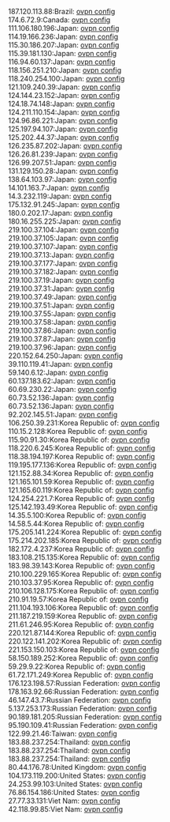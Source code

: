 187.120.113.88:Brazil: [ovpn config](vpn/187_120_113_88.ovpn)  
174.6.72.9:Canada: [ovpn config](vpn/174_6_72_9.ovpn)  
111.106.180.196:Japan: [ovpn config](vpn/111_106_180_196.ovpn)  
114.19.166.236:Japan: [ovpn config](vpn/114_19_166_236.ovpn)  
115.30.186.207:Japan: [ovpn config](vpn/115_30_186_207.ovpn)  
115.39.181.130:Japan: [ovpn config](vpn/115_39_181_130.ovpn)  
116.94.60.137:Japan: [ovpn config](vpn/116_94_60_137.ovpn)  
118.156.251.210:Japan: [ovpn config](vpn/118_156_251_210.ovpn)  
118.240.254.100:Japan: [ovpn config](vpn/118_240_254_100.ovpn)  
121.109.240.39:Japan: [ovpn config](vpn/121_109_240_39.ovpn)  
124.144.23.152:Japan: [ovpn config](vpn/124_144_23_152.ovpn)  
124.18.74.148:Japan: [ovpn config](vpn/124_18_74_148.ovpn)  
124.211.110.154:Japan: [ovpn config](vpn/124_211_110_154.ovpn)  
124.96.86.221:Japan: [ovpn config](vpn/124_96_86_221.ovpn)  
125.197.94.107:Japan: [ovpn config](vpn/125_197_94_107.ovpn)  
125.202.44.37:Japan: [ovpn config](vpn/125_202_44_37.ovpn)  
126.235.87.202:Japan: [ovpn config](vpn/126_235_87_202.ovpn)  
126.26.81.239:Japan: [ovpn config](vpn/126_26_81_239.ovpn)  
126.99.207.51:Japan: [ovpn config](vpn/126_99_207_51.ovpn)  
131.129.150.28:Japan: [ovpn config](vpn/131_129_150_28.ovpn)  
138.64.103.97:Japan: [ovpn config](vpn/138_64_103_97.ovpn)  
14.101.163.7:Japan: [ovpn config](vpn/14_101_163_7.ovpn)  
14.3.232.119:Japan: [ovpn config](vpn/14_3_232_119.ovpn)  
175.132.91.245:Japan: [ovpn config](vpn/175_132_91_245.ovpn)  
180.0.202.17:Japan: [ovpn config](vpn/180_0_202_17.ovpn)  
180.16.255.225:Japan: [ovpn config](vpn/180_16_255_225.ovpn)  
219.100.37.104:Japan: [ovpn config](vpn/219_100_37_104.ovpn)  
219.100.37.105:Japan: [ovpn config](vpn/219_100_37_105.ovpn)  
219.100.37.107:Japan: [ovpn config](vpn/219_100_37_107.ovpn)  
219.100.37.13:Japan: [ovpn config](vpn/219_100_37_13.ovpn)  
219.100.37.177:Japan: [ovpn config](vpn/219_100_37_177.ovpn)  
219.100.37.182:Japan: [ovpn config](vpn/219_100_37_182.ovpn)  
219.100.37.19:Japan: [ovpn config](vpn/219_100_37_19.ovpn)  
219.100.37.31:Japan: [ovpn config](vpn/219_100_37_31.ovpn)  
219.100.37.49:Japan: [ovpn config](vpn/219_100_37_49.ovpn)  
219.100.37.51:Japan: [ovpn config](vpn/219_100_37_51.ovpn)  
219.100.37.55:Japan: [ovpn config](vpn/219_100_37_55.ovpn)  
219.100.37.58:Japan: [ovpn config](vpn/219_100_37_58.ovpn)  
219.100.37.86:Japan: [ovpn config](vpn/219_100_37_86.ovpn)  
219.100.37.87:Japan: [ovpn config](vpn/219_100_37_87.ovpn)  
219.100.37.96:Japan: [ovpn config](vpn/219_100_37_96.ovpn)  
220.152.64.250:Japan: [ovpn config](vpn/220_152_64_250.ovpn)  
39.110.119.41:Japan: [ovpn config](vpn/39_110_119_41.ovpn)  
59.140.6.12:Japan: [ovpn config](vpn/59_140_6_12.ovpn)  
60.137.183.62:Japan: [ovpn config](vpn/60_137_183_62.ovpn)  
60.69.230.22:Japan: [ovpn config](vpn/60_69_230_22.ovpn)  
60.73.52.136:Japan: [ovpn config](vpn/60_73_52_136.ovpn)  
60.73.52.136:Japan: [ovpn config](vpn/60_73_52_136.ovpn)  
92.202.145.51:Japan: [ovpn config](vpn/92_202_145_51.ovpn)  
106.250.39.231:Korea Republic of: [ovpn config](vpn/106_250_39_231.ovpn)  
110.15.2.128:Korea Republic of: [ovpn config](vpn/110_15_2_128.ovpn)  
115.90.91.30:Korea Republic of: [ovpn config](vpn/115_90_91_30.ovpn)  
118.220.6.245:Korea Republic of: [ovpn config](vpn/118_220_6_245.ovpn)  
118.38.194.197:Korea Republic of: [ovpn config](vpn/118_38_194_197.ovpn)  
119.195.177.136:Korea Republic of: [ovpn config](vpn/119_195_177_136.ovpn)  
121.152.88.34:Korea Republic of: [ovpn config](vpn/121_152_88_34.ovpn)  
121.165.101.59:Korea Republic of: [ovpn config](vpn/121_165_101_59.ovpn)  
121.165.60.119:Korea Republic of: [ovpn config](vpn/121_165_60_119.ovpn)  
124.254.221.7:Korea Republic of: [ovpn config](vpn/124_254_221_7.ovpn)  
125.142.193.49:Korea Republic of: [ovpn config](vpn/125_142_193_49.ovpn)  
14.35.5.100:Korea Republic of: [ovpn config](vpn/14_35_5_100.ovpn)  
14.58.5.44:Korea Republic of: [ovpn config](vpn/14_58_5_44.ovpn)  
175.205.141.224:Korea Republic of: [ovpn config](vpn/175_205_141_224.ovpn)  
175.214.202.185:Korea Republic of: [ovpn config](vpn/175_214_202_185.ovpn)  
182.172.4.237:Korea Republic of: [ovpn config](vpn/182_172_4_237.ovpn)  
183.108.215.135:Korea Republic of: [ovpn config](vpn/183_108_215_135.ovpn)  
183.98.39.143:Korea Republic of: [ovpn config](vpn/183_98_39_143.ovpn)  
210.100.229.165:Korea Republic of: [ovpn config](vpn/210_100_229_165.ovpn)  
210.103.37.95:Korea Republic of: [ovpn config](vpn/210_103_37_95.ovpn)  
210.106.128.175:Korea Republic of: [ovpn config](vpn/210_106_128_175.ovpn)  
210.91.19.57:Korea Republic of: [ovpn config](vpn/210_91_19_57.ovpn)  
211.104.193.106:Korea Republic of: [ovpn config](vpn/211_104_193_106.ovpn)  
211.187.219.159:Korea Republic of: [ovpn config](vpn/211_187_219_159.ovpn)  
211.61.246.95:Korea Republic of: [ovpn config](vpn/211_61_246_95.ovpn)  
220.121.87.144:Korea Republic of: [ovpn config](vpn/220_121_87_144.ovpn)  
220.122.141.202:Korea Republic of: [ovpn config](vpn/220_122_141_202.ovpn)  
221.153.150.103:Korea Republic of: [ovpn config](vpn/221_153_150_103.ovpn)  
58.150.189.252:Korea Republic of: [ovpn config](vpn/58_150_189_252.ovpn)  
59.29.9.22:Korea Republic of: [ovpn config](vpn/59_29_9_22.ovpn)  
61.72.171.249:Korea Republic of: [ovpn config](vpn/61_72_171_249.ovpn)  
176.123.198.57:Russian Federation: [ovpn config](vpn/176_123_198_57.ovpn)  
178.163.92.66:Russian Federation: [ovpn config](vpn/178_163_92_66.ovpn)  
46.147.43.7:Russian Federation: [ovpn config](vpn/46_147_43_7.ovpn)  
5.137.253.173:Russian Federation: [ovpn config](vpn/5_137_253_173.ovpn)  
90.189.181.205:Russian Federation: [ovpn config](vpn/90_189_181_205.ovpn)  
95.190.109.41:Russian Federation: [ovpn config](vpn/95_190_109_41.ovpn)  
122.99.21.46:Taiwan: [ovpn config](vpn/122_99_21_46.ovpn)  
183.88.237.254:Thailand: [ovpn config](vpn/183_88_237_254.ovpn)  
183.88.237.254:Thailand: [ovpn config](vpn/183_88_237_254.ovpn)  
183.88.237.254:Thailand: [ovpn config](vpn/183_88_237_254.ovpn)  
80.44.176.78:United Kingdom: [ovpn config](vpn/80_44_176_78.ovpn)  
104.173.119.200:United States: [ovpn config](vpn/104_173_119_200.ovpn)  
24.253.99.103:United States: [ovpn config](vpn/24_253_99_103.ovpn)  
76.86.154.186:United States: [ovpn config](vpn/76_86_154_186.ovpn)  
27.77.33.131:Viet Nam: [ovpn config](vpn/27_77_33_131.ovpn)  
42.118.99.85:Viet Nam: [ovpn config](vpn/42_118_99_85.ovpn)  
